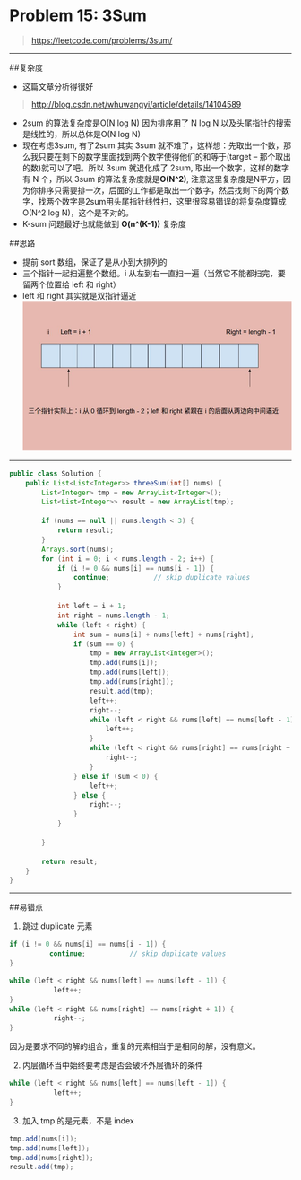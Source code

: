 # Problem 15: 3Sum

> https://leetcode.com/problems/3sum/

----------
##复杂度
* 这篇文章分析得很好
> http://blog.csdn.net/whuwangyi/article/details/14104589
* 2sum 的算法复杂度是O(N log N) 因为排序用了 N log N 以及头尾指针的搜索是线性的，所以总体是O(N log N)
* 现在考虑3sum, 有了2sum 其实 3sum 就不难了，这样想：先取出一个数，那么我只要在剩下的数字里面找到两个数字使得他们的和等于(target – 那个取出的数)就可以了吧。所以 3sum 就退化成了 2sum, 取出一个数字，这样的数字有 N 个，所以 3sum 的算法复杂度就是**O(N^2)**, 注意这里复杂度是N平方，因为你排序只需要排一次，后面的工作都是取出一个数字，然后找剩下的两个数字，找两个数字是2sum用头尾指针线性扫，这里很容易错误的将复杂度算成O(N^2 log N)，这个是不对的。
* K-sum 问题最好也就能做到 **O(n^(K-1))** 复杂度


##思路
* 提前 sort 数组，保证了是从小到大排列的
* 三个指针一起扫遍整个数组。i 从左到右一直扫一遍（当然它不能都扫完，要留两个位置给 left 和 right）
* left 和 right 其实就是双指针逼近
![](3sum.jpg)

-------------------
```java
public class Solution {
    public List<List<Integer>> threeSum(int[] nums) {
        List<Integer> tmp = new ArrayList<Integer>();
        List<List<Integer>> result = new ArrayList(tmp);
        
        if (nums == null || nums.length < 3) {
            return result;    
        }
        Arrays.sort(nums);
        for (int i = 0; i < nums.length - 2; i++) {
            if (i != 0 && nums[i] == nums[i - 1]) {
                continue;           // skip duplicate values 
            }
            
            int left = i + 1;
            int right = nums.length - 1;
            while (left < right) {
                int sum = nums[i] + nums[left] + nums[right];
                if (sum == 0) {
                    tmp = new ArrayList<Integer>();
                    tmp.add(nums[i]);
                    tmp.add(nums[left]);
                    tmp.add(nums[right]);
                    result.add(tmp);
                    left++;
                    right--;
                    while (left < right && nums[left] == nums[left - 1]) {
                        left++;
                    }
                    while (left < right && nums[right] == nums[right + 1]) {
                        right--;
                    }
                } else if (sum < 0) {
                    left++;
                } else {
                    right--;
                }
            }
            
        }
        
        return result;
    }
}
```
------
##易错点

1. 跳过 duplicate 元素
```java
if (i != 0 && nums[i] == nums[i - 1]) {
          continue;           // skip duplicate values 
}
```
```java
while (left < right && nums[left] == nums[left - 1]) {
           left++;
}
while (left < right && nums[right] == nums[right + 1]) {
           right--;
}
```
因为是要求不同的解的组合，重复的元素相当于是相同的解，没有意义。

2. 内层循环当中始终要考虑是否会破坏外层循环的条件
```java
while (left < right && nums[left] == nums[left - 1]) {
           left++;
}
```
3. 加入 tmp 的是元素，不是 index
```java
tmp.add(nums[i]);
tmp.add(nums[left]);
tmp.add(nums[right]);
result.add(tmp);
```


















